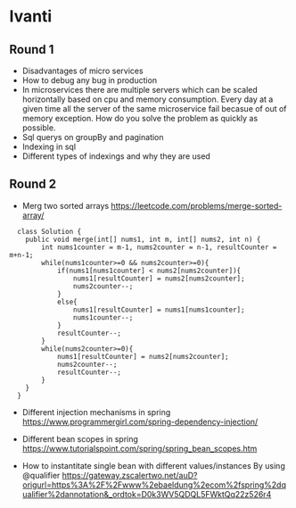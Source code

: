 # Ivanti

## Round 1
- Disadvantages of micro services
- How to debug any bug in production
- In microservices there are multiple servers which can be scaled horizontally based on cpu and memory consumption. Every day at a given time all the server of the same microservice fail becasue of out of memory exception. How do you solve the problem as quickly as possible.
- Sql querys on groupBy and pagination
- Indexing in sql
- Different types of indexings and why they are used

## Round 2
- Merg two sorted arrays https://leetcode.com/problems/merge-sorted-array/ 
```
  class Solution {
    public void merge(int[] nums1, int m, int[] nums2, int n) {
        int nums1counter = m-1, nums2counter = n-1, resultCounter = m+n-1;
        while(nums1counter>=0 && nums2counter>=0){
            if(nums1[nums1counter] < nums2[nums2counter]){
                nums1[resultCounter] = nums2[nums2counter];
                nums2counter--;
            }
            else{
                nums1[resultCounter] = nums1[nums1counter];
                nums1counter--;
            }
            resultCounter--;
        }
        while(nums2counter>=0){
            nums1[resultCounter] = nums2[nums2counter];
            nums2counter--;
            resultCounter--;
        }
    }
  }
  ```
  
- Different injection mechanisms in spring
  https://www.programmergirl.com/spring-dependency-injection/
  
- Different bean scopes in spring
  https://www.tutorialspoint.com/spring/spring_bean_scopes.htm
  
- How to instantitate single bean with different values/instances
  By using @qualifier https://gateway.zscalertwo.net/auD?origurl=https%3A%2F%2Fwww%2ebaeldung%2ecom%2fspring%2dqualifier%2dannotation&_ordtok=D0k3WV5QDQL5FWktQq22z526r4 
